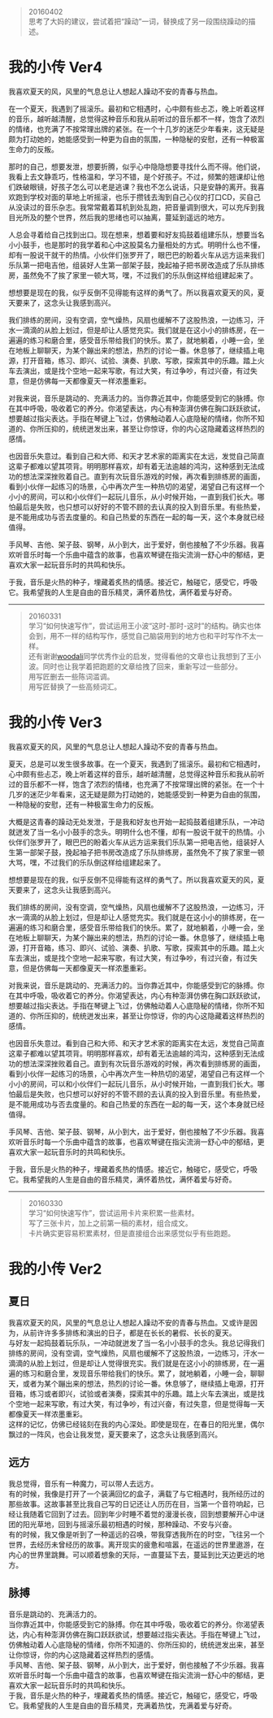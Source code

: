 > 20160402  
> 思考了大妈的建议，尝试着把“躁动”一词，替换成了另一段围绕躁动的描述。

# 我的小传 Ver4

我喜欢夏天的风，风里的气息总让人想起人躁动不安的青春与热血。  

在一个夏天，我遇到了摇滚乐。最初和它相遇时，心中颇有些忐忑，晚上听着这样的音乐，越听越清醒，总觉得这种音乐和我从前听过的音乐都不一样，饱含了浓烈的情绪，也充满了不按常理出牌的紧张。在一个十几岁的迷茫少年看来，这无疑是颇为打动她的，她能感受到一种更为自由的氛围，一种隐秘的安慰，还有一种极富生命力的反叛。  

那时的自己，想要发泄，想要折腾，似乎心中隐隐想要寻找什么而不得。他们说，我看上去文静乖巧，性格温和，学习不错，是个好孩子。不过，频繁的翘课却让他们跌破眼镜，好孩子怎么可以老是逃课？我也不怎么说话，只是安静的离开。我喜欢跑到学校对面的草地上听摇滚，也乐于攒钱去淘到自己心仪的打口CD，买自己从没读过的音乐杂志。我常常戴着耳机到处乱跑，把音量调到很大，可以充斥到我目光所及的整个世界，然后我的思绪也可以抽离，蔓延到遥远的地方。

人总会寻着给自己找到出口。现在想来，想着要和好友捣鼓着组建乐队，想要当名小小鼓手，也是那时的我学着和心中这股莫名力量相处的方式。明明什么也不懂，却有一股说干就干的热情。小伙伴们张罗开了，眼巴巴的盼着火车从远方运来我们乐队第一把电吉他，组装好人生第一部架子鼓，挽起袖子把书房改造成了乐队排练房，虽然免不了挨了家里一顿大骂，嘿，不过我们的乐队倒这样给组建起来了。  

想想要是现在的我，似乎反倒不见得能有这样的勇气了。所以我喜欢夏天的风，夏天要来了，这念头让我感到高兴。  

我们排练的房间，没有空调，空气燥热，风扇也缓解不了这股热浪，一边练习，汗水一滴滴的从脸上划过，但是却让人感觉充实。我们就是在这小小的排练房，在一遍遍的练习和磨合里，感受音乐带给我们的快乐。累了，就地躺着，小睡一会，坐在地板上聊聊天，为某个蹦出来的想法，热烈的讨论一番。休息够了，继续插上电源，打开音箱，练习、即兴、试验、演奏、扒歌、写歌，探索其中的乐趣。踏上火车去演出，或是找个空地一起来写歌，有过大笑，有过争吵，有过兴奋，有过失意，但是仿佛每一天都像夏天一样浓墨重彩。  

对我来说，音乐是跳动的、充满活力的。当你靠近其中，你能感受到它的脉搏。你在其中呼吸，吸收着它的养分。你渴望表达，内心有种澎湃仿佛在胸口跃跃欲试，想要越过指尖表达。手指在琴键上飞过，仿佛触动着人心底隐秘的情绪，你所不知道的、你所压抑的，统统迸发出来，甚至让你惊讶，你的内心这隐藏着这样热烈的感情。  

也因音乐失意过。看到自己和大师、和天才艺术家的距离实在太远，发觉自己简直这辈子都难以望其项背。明明那样喜欢，却有着无法逾越的鸿沟，这种感到无法成功的想法深深挫败着自己。直到有次玩音乐游戏的时候，再次看到排练房的画面，看到小伙伴一起练习的场景，心中再次产生一种热切的渴望，渴望自己有这样一个小小的房间，可以和小伙伴们一起玩儿音乐，从小时候开始，一直到我们长大。哪怕最后是失败，也只想可以好好的不管不顾的去认真的投入到音乐里。有些热爱，是不能用成功与否去度量的。和自己热爱的东西在一起的每一天，这个本身就已经值得。  

手风琴、吉他、架子鼓、钢琴，从小到大，出于爱好，倒也接触了不少乐器。我喜欢听音乐时每一个乐曲中蕴含的故事，也喜欢琴键在指尖流淌一舒心中的郁结，更喜欢大家一起玩音乐时的共鸣和快乐。  

于我，音乐是火热的种子，埋藏着炙热的情感。接近它，触碰它，感受它，呼吸它。我希望我的人生是自由的音乐精灵，满怀着热忱，满怀着爱与好奇。  


---
> 20160331  
> 学习“如何快速写作”，尝试运用王小波“这时-那时-这时”的结构。确实也体会到，用不一样的结构写作，感觉自己脑袋用到的地方也和平时写作不太一样。   
> 还有谢谢[woodali](https://github.com/woodali/BookWriter002/blob/master/chapter01/%E6%88%91%E7%9A%84%E5%B0%8F%E4%BC%A0.md)同学优秀作业的启发，觉得看他的文章也让我想到了王小波。同时也让我学着把跑题的文章给拽了回来，重新写过一些部分。  
> 用写匠删去一些陈词滥调。   
> 用写匠替换了一些高频词汇。

# 我的小传 Ver3

我喜欢夏天的风，风里的气息总让人想起人躁动不安的青春与热血。  

夏天，总是可以发生很多故事。在一个夏天，我遇到了摇滚乐。最初和它相遇时，心中颇有些忐忑，晚上听着这样的音乐，越听越清醒，总觉得这种音乐和我从前听过的音乐都不一样，饱含了浓烈的情绪，也充满了不按常理出牌的紧张。在一个十几岁的迷茫少年看来，这无疑是颇为打动她的，她能感受到一种更为自由的氛围，一种隐秘的安慰，还有一种极富生命力的反叛。  

大概是这青春的躁动无处发泄，于是我和好友也开始一起捣鼓着组建乐队，一冲动就迸发了当一名小小鼓手的念头。明明什么也不懂，却有一股说干就干的热情。小伙伴们张罗开了，眼巴巴的盼着火车从远方运来我们乐队第一把电吉他，组装好人生第一部架子鼓，挽起袖子把书房改造成了乐队排练房，虽然免不了挨了家里一顿大骂，嘿，不过我们的乐队倒这样给组建起来了。  

想想要是现在的我，似乎反倒不见得能有这样的勇气了。所以我喜欢夏天的风，夏天要来了，这念头让我感到高兴。  

我们排练的房间，没有空调，空气燥热，风扇也缓解不了这股热浪，一边练习，汗水一滴滴的从脸上划过，但是却让人感觉充实。我们就是在这小小的排练房，在一遍遍的练习和磨合里，感受音乐带给我们的快乐。累了，就地躺着，小睡一会，坐在地板上聊聊天，为某个蹦出来的想法，热烈的讨论一番。休息够了，继续插上电源，打开音箱，练习、即兴、试验、演奏、扒歌、写歌，探索其中的乐趣。踏上火车去演出，或是找个空地一起来写歌，有过大笑，有过争吵，有过兴奋，有过失意，但是仿佛每一天都像夏天一样浓墨重彩。  

对我来说，音乐是跳动的、充满活力的。当你靠近其中，你能感受到它的脉搏。你在其中呼吸，吸收着它的养分。你渴望表达，内心有种澎湃仿佛在胸口跃跃欲试，想要越过指尖表达。手指在琴键上飞过，仿佛触动着人心底隐秘的情绪，你所不知道的、你所压抑的，统统迸发出来，甚至让你惊讶，你的内心这隐藏着这样热烈的感情。  

也因音乐失意过。看到自己和大师、和天才艺术家的距离实在太远，发觉自己简直这辈子都难以望其项背。明明那样喜欢，却有着无法逾越的鸿沟，这种感到无法成功的想法深深挫败着自己。直到有次玩音乐游戏的时候，再次看到排练房的画面，看到小伙伴一起练习的场景，心中再次产生一种热切的渴望，渴望自己有这样一个小小的房间，可以和小伙伴们一起玩儿音乐，从小时候开始，一直到我们长大。哪怕最后是失败，也只想可以好好的不管不顾的去认真的投入到音乐里。有些热爱，是不能用成功与否去度量的。和自己热爱的东西在一起的每一天，这个本身就已经值得。  

手风琴、吉他、架子鼓、钢琴，从小到大，出于爱好，倒也接触了不少乐器。我喜欢听音乐时每一个乐曲中蕴含的故事，也喜欢琴键在指尖流淌一舒心中的郁结，更喜欢大家一起玩音乐时的共鸣和快乐。  

于我，音乐是火热的种子，埋藏着炙热的情感。接近它，触碰它，感受它，呼吸它。我希望我的人生是自由的音乐精灵，满怀着热忱，满怀着爱与好奇。   

---
> 20160330  
学习“如何快速写作”，尝试运用卡片来积累一些素材。  
写了三张卡片，加上之前第一稿的素材，组合成文。  
卡片确实更容易积累素材，但是直接组合出来感觉似乎有些跑题。

# 我的小传 Ver2

## 夏日

我喜欢夏天的风，风里的气息总让人想起人躁动不安的青春与热血。又或许是因为，从前许许多多排练和演出的日子，都是在长长的暑假、长长的夏天。  
与好友一起捣鼓着玩乐队，一冲动就迸发了当一名小小鼓手的念头。我总记得我们排练的房间，没有空调，空气燥热，风扇也缓解不了这股热浪，一边练习，汗水一滴滴的从脸上划过，但是却让人觉得很充实。我们就是在这小小的排练房，在一遍遍的练习和磨合里，发现音乐带给我们的快乐。累了，就地躺着，小睡一会，聊聊天，或者为某个蹦出来的想法，热烈的讨论一番。休息够了，继续插上电源，打开音箱，练习或者即兴，试验或者演奏，探索其中的乐趣。踏上火车去演出，或是找个空地一起来写歌，有过大笑，有过争吵，有过兴奋，有过失意，但是觉得每一天都像夏天一样浓墨重彩。   
这样的记忆，仿佛已经铭刻在我的内心深处。即使是现在，在春日的阳光里，偶尔飘过的一阵风，也会让我发觉，夏天要来了，这念头让我感到高兴。

## 远方

我总觉得，音乐有一种魔力，可以带人去远方。  
有的时候，我像是打开了一个装满回忆的盒子，满载了与它相遇时，我所经历过的那些故事。这故事甚至比我自己写的日记还让人历历在目，当第一个音符响起，已经让我随着它回到了过去。回到年少时睡不着觉的漫漫长夜，回到想要解开心中谜团的阳光草地，回到与摇滚乐最初相遇的时候，那种躁动、不安与兴奋。  
有的时候，我又像是听到了一种遥远的召唤，带我穿透我所在的时空，飞往另一个世界，去经历未曾经历的故事。离开现实的疲惫和喧嚣，在遥远的世界里遨游，在内心的世界里跳舞。可以顺着想象的天际，一直蔓延下去，蔓延到比天边更远的地方。



## 脉搏

音乐是跳动的、充满活力的。  
当你靠近其中，你能感受到它的脉搏。你在其中呼吸，吸收着它的养分。你渴望表达，内心有种澎湃仿佛在胸口跃跃欲试，想要越过指尖表达。手指在琴键上飞过，仿佛触动着人心底隐秘的情绪，你所不知道的、你所压抑的，统统迸发出来，甚至让你惊讶，你的内心这隐藏着这样热烈的感情。  
手风琴、吉他、架子鼓、钢琴，从小到大，出于爱好，倒也接触了不少乐器。我喜欢听音乐时每一个乐曲中蕴含的故事，也喜欢琴键在指尖流淌一舒心中的郁结，更喜欢大家一起玩音乐时的共鸣和快乐。  
于我，音乐是火热的种子，埋藏着炙热的情感。接近它，触碰它，感受它，呼吸它。我希望我的人生是自由的音乐精灵，充满着热忱，充满着爱与好奇。

